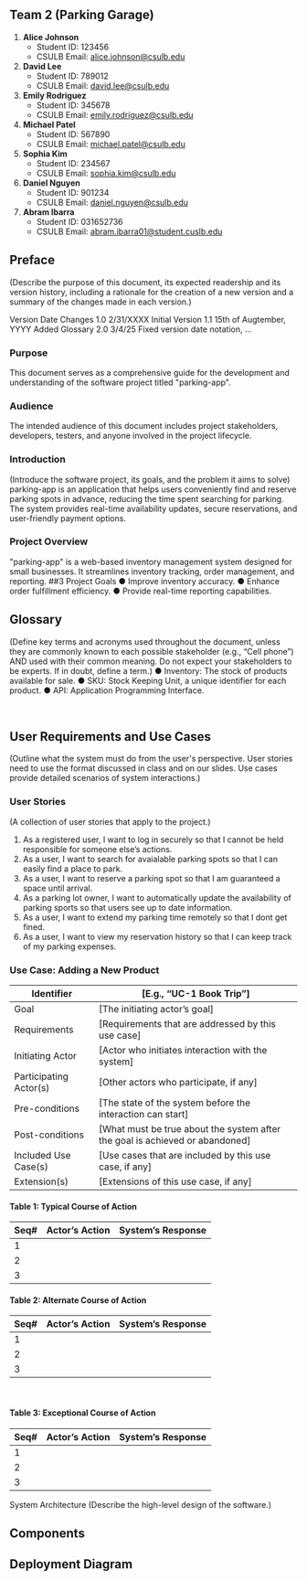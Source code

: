 ## Team 2 (Parking Garage)

1.	**Alice Johnson**
	- Student ID: 123456
	- CSULB Email: alice.johnson@csulb.edu
2.	**David Lee**
	- Student ID: 789012
	- CSULB Email: david.lee@csulb.edu
3.	**Emily Rodriguez**
	- Student ID: 345678
	- CSULB Email: emily.rodriguez@csulb.edu
4.	**Michael Patel**
	- Student ID: 567890
	- CSULB Email: michael.patel@csulb.edu
5.	**Sophia Kim**
	- Student ID: 234567
	- CSULB Email: sophia.kim@csulb.edu
6.	**Daniel Nguyen**
	- Student ID: 901234
	- CSULB Email: daniel.nguyen@csulb.edu
7.	**Abram Ibarra**
	- Student ID: 031652736
	- CSULB Email: abram.ibarra01@student.cuslb.edu

## Preface
(Describe the purpose of this document, its expected readership and its version history, including a rationale for the creation of a new version and a summary of the changes made in each version.)

Version	Date	Changes
1.0	2/31/XXXX	Initial Version
1.1	15th of Augtember, YYYY	Added Glossary
2.0	3/4/25
Fixed version date notation, …


### Purpose
This document serves as a comprehensive guide for the development and understanding of the software project titled "parking-app".

### Audience
The intended audience of this document includes project stakeholders, developers, testers, and anyone involved in the project lifecycle.

### Introduction
(Introduce the software project, its goals, and the problem it aims to solve)
parking-app is an application that helps users conveniently find and reserve parking spots in advance, reducing the time spent searching for parking. The system provides real-time availability updates, secure reservations, and user-friendly payment options.

### Project Overview
"parking-app" is a web-based inventory management system designed for small businesses. It streamlines inventory tracking, order management, and reporting.
##3 Project Goals
●	Improve inventory accuracy.
●	Enhance order fulfillment efficiency.
●	Provide real-time reporting capabilities.

## Glossary
(Define key terms and acronyms used throughout the document, unless they are commonly known to each possible stakeholder (e.g., “Cell phone”) AND used with their common meaning. Do not expect your stakeholders to be experts. If in doubt, define a term.)
●	Inventory: The stock of products available for sale.
●	SKU: Stock Keeping Unit, a unique identifier for each product.
●	API: Application Programming Interface.

 
## User Requirements and Use Cases
(Outline what the system must do from the user's perspective. User stories need to use the format discussed in class and on our slides. Use cases provide detailed scenarios of system interactions.)

### User Stories
(A collection of user stories that apply to the project.)


1.	As a registered user, I want to log in securely so that I cannot be held responsible for someone else’s actions.
2.	As a user, I want to search for avaialable parking spots so that I can easily find a place to park.
3.	As a user, I want to reserve a parking spot so that I am guaranteed a space until arrival.
4.	As a parking lot owner, I want to automatically update the availability of parking sports so that users see up to date information.
5.	As a user, I want to extend my parking time remotely so that I dont get fined.
6.	As a user, I want to view my reservation history so that I can keep track of my parking expenses.

### Use Case: Adding a New Product
| Identifier | [E.g., “UC-1 Book Trip”]   |
| - | - |
| Goal |	[The initiating actor’s goal] |
Requirements|	[Requirements that are addressed by this use case]
Initiating Actor|	[Actor who initiates interaction with the system]
Participating Actor(s)	|[Other actors who participate, if any]
Pre-conditions	|[The state of the system before the interaction can start]
Post-conditions	|[What must be true about the system after the goal is achieved or abandoned]
Included Use Case(s)	|[Use cases that are included by this use case, if any]
Extension(s)	|[Extensions of this use case, if any]

#### Table 1: Typical Course of Action
| Seq# |	Actor’s Action |	System’s Response |
|-|-|-|
1|
2|		
3|	
		
		
		
		

#### Table 2: Alternate Course of Action
| Seq# |	Actor’s Action |	System’s Response |
|-|-|-|
1|		
2|		
3|		
		
		
		

 
#### Table 3: Exceptional Course of Action
| Seq# |	Actor’s Action |	System’s Response |
|-|-|-|
1|		
2|		
3|		
		
		
		


System Architecture
(Describe the high-level design of the software.)

## Components

## Deployment Diagram
